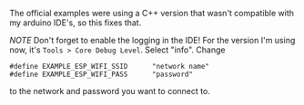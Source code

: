 The official examples were using a C++ version that wasn't compatible with my arduino IDE's, so this fixes that.

*NOTE*
Don't forget to enable the logging in the IDE! For the version I'm using now, it's `Tools > Core Debug Level`. Select "info". Change
```
#define EXAMPLE_ESP_WIFI_SSID      "network name"
#define EXAMPLE_ESP_WIFI_PASS      "password"
```
to the network and password you want to connect to. 
